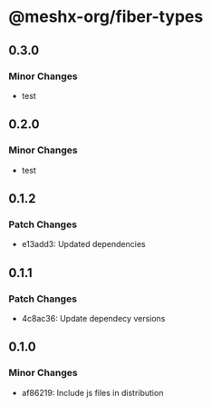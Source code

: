 # @meshx-org/fiber-types

## 0.3.0

### Minor Changes

- test

## 0.2.0

### Minor Changes

- test

## 0.1.2

### Patch Changes

- e13add3: Updated dependencies

## 0.1.1

### Patch Changes

- 4c8ac36: Update dependecy versions

## 0.1.0

### Minor Changes

- af86219: Include js files in distribution
